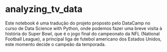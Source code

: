 # analyzing_tv_data

Este notebook é uma tradução do projeto proposto pelo DataCamp no curso de Data Science with Python, onde podemos fazer uma breve visita à história do Super Bowl, que é o jogo final do campeonato da NFL (National Football League), a principal liga de futebol americano dos Estados Unidos, este momento decide o campeão da temporada.
